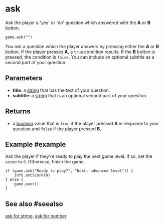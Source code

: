 # ask

Ask the player a 'yes' or 'no' question which answered with the **A** or **B** button.

```sig
game.ask("")
```

You ask a question which the player answers by pressing either the **A** or **B** button. If the player presses **A**, a `true` condition results. If the **B** button is pressed, the condition is `false`. You can include an optional subtitle as a second part of your question.

## Parameters

* **title**: a [string](/types/string) that has the text of your question.
* **subtitle**: a [string](/types/string) that is an optional second part of your question.

## Returns

* a [boolean](/types/boolean) value that is `true` if the player pressed **A** in response to your question and `false` if the player pressed **B**.

## Example #example

Ask the player if they're ready to play the next game level. If so, set the score to `0`. Otherwise, finish the game.

```blocks
if (game.ask("Ready to play?", "Next: advanced level")) {
    info.setScore(0)
} else {
    game.over()
}
```

## See also #seealso

[ask for string](/reference/game/ask-for-string),
[ask for number](/reference/game/ask-for-number)